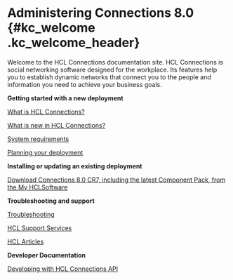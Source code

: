 # Administering Connections 8.0 {#kc_welcome .kc_welcome_header}

Welcome to the HCL Connections documentation site. HCL Connections is social networking software designed for the workplace. Its features help you to establish dynamic networks that connect you to the people and information you need to achieve your business goals.

**Getting started with a new deployment**  


[What is HCL Connections?](../../admin/overview/c_what_is_lc.md)

[What is new in HCL Connections?](../../admin/overview/i_ovr_r_whats_new_cr7.md)

[System requirements](../../admin/overview/system_requirements.md)

[Planning your deployment](../../admin/plan/c_installation_overview.md)

**Installing or updating an existing deployment**  


[Download Connections 8.0 CR7, including the latest Component Pack, from the My HCLSoftware](https://my.hcltechsw.com/)

**Troubleshooting and support**  


[Troubleshooting](../../admin/troubleshoot/ts_c_welcome.md)

[HCL Support Services](https://support.hcltechsw.com/)

[HCL Articles](https://support.hcltechsw.com/)

**Developer Documentation**  


[Developing with HCL Connections API](../../admin/develop/dev_intro.md)

